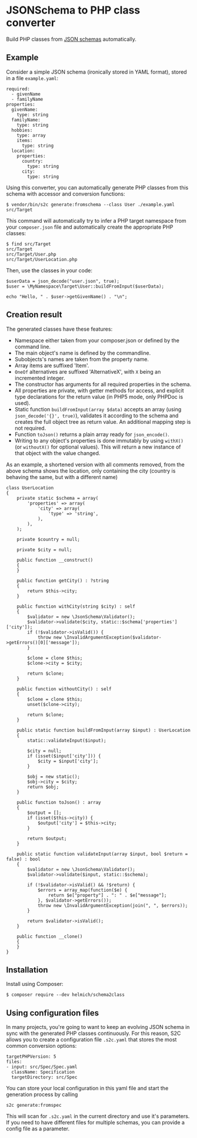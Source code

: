 # JSONSchema to PHP class converter

Build PHP classes from [JSON schemas][jsonschema] automatically.

## Example

Consider a simple JSON schema (ironically stored in YAML format), stored in a file
`example.yaml`:

```
required:
  - givenName
  - familyName
properties:
  givenName:
    type: string
  familyName:
    type: string
  hobbies:
    type: array
    items:
      type: string
  location:
    properties:
      country:
        type: string
      city:
        type: string 
```

Using this converter, you can automatically generate PHP classes from this schema
with accessor and conversion functions:

    $ vendor/bin/s2c generate:fromschema --class User ./example.yaml src/Target

This command will automatically try to infer a PHP target namespace from your `composer.json` file and automatically create the appropriate PHP classes:

    $ find src/Target
    src/Target
    src/Target/User.php
    src/Target/UserLocation.php

Then, use the classes in your code:

    $userData = json_decode("user.json", true);
    $user = \MyNamespace\Target\User::buildFromInput($userData);

    echo "Hello, " . $user->getGivenName() . "\n";

## Creation result

The generated classes have these features:

- Namespace either taken from your composer.json or defined by the command line.
- The main object's name is defined by the commandline.
- Subobjects's names are taken from the property name.
- Array items are suffixed 'Item'.
- `OneOf` alternatives are suffixed 'AlternativeX', with `X` being an incremented integer.
- The constructor has arguments for all required properties in the schema.
- All properties are private, with getter methods for access, and explicit type declarations for the return value 
(in PHP5 mode, only PHPDoc is used).
- Static function `buildFromInput(array $data)` accepts an array (using `json_decode('{}', true)`), validates it 
according to the schema and creates the full object tree as return value. An additional mapping step is not required.
- Function `toJson()` returns a plain array ready for `json_encode()`.
- Writing to any object's properties is done immutably by using `withX()` (or `withoutX()` for optional values). This will return
a new instance of that object with the value changed.

As an example, a shortened version with all comments removed, from the above schema shows the location, only containing the city (country is behaving the same, but with a different name)

    class UserLocation
    {
        private static $schema = array(
            'properties' => array(
                'city' => array(
                    'type' => 'string',
                ),
            ),
        );
    
        private $country = null;
    
        private $city = null;
    
        public function __construct()
        {
        }
    
        public function getCity() : ?string
        {
            return $this->city;
        }
    
        public function withCity(string $city) : self
        {
            $validator = new \JsonSchema\Validator();
            $validator->validate($city, static::$schema['properties']['city']);
            if (!$validator->isValid()) {
                throw new \InvalidArgumentException($validator->getErrors()[0]['message']);
            }
    
            $clone = clone $this;
            $clone->city = $city;
    
            return $clone;
        }
    
        public function withoutCity() : self
        {
            $clone = clone $this;
            unset($clone->city);
    
            return $clone;
        }
    
        public static function buildFromInput(array $input) : UserLocation
        {
            static::validateInput($input);
    
            $city = null;
            if (isset($input['city'])) {
                $city = $input['city'];
            }
    
            $obj = new static();
            $obj->city = $city;
            return $obj;
        }
    
        public function toJson() : array
        {
            $output = [];
            if (isset($this->city)) {
                $output['city'] = $this->city;
            }
    
            return $output;
        }
    
        public static function validateInput(array $input, bool $return = false) : bool
        {
            $validator = new \JsonSchema\Validator();
            $validator->validate($input, static::$schema);
    
            if (!$validator->isValid() && !$return) {
                $errors = array_map(function($e) {
                    return $e["property"] . ": " . $e["message"];
                }, $validator->getErrors());
                throw new \InvalidArgumentException(join(", ", $errors));
            }
    
            return $validator->isValid();
        }
    
        public function __clone()
        {
        }
    }

## Installation

Install using Composer:

    $ composer require --dev helmich/schema2class

## Using configuration files

In many projects, you're going to want to keep an evolving JSON schema in sync with
the generated PHP classes continuously. For this reason, S2C allows
you to create a configuration file `.s2c.yaml` that stores the most common conversion
options:

```
targetPHPVersion: 5
files:
- input: src/Spec/Spec.yaml
  className: Specification
  targetDirectory: src/Spec
```

You can store your local configuration in this yaml file and start the generation process
by calling

    s2c generate:fromspec
    
This will scan for `.s2c.yaml` in the current directory and use it's parameters. If you need to have 
different files for multiple schemas, you can provide a config file as a parameter.

[jsonschema]: http://json-schema.org/
